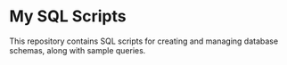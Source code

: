 # My SQL Scripts
This repository contains SQL scripts for creating and managing database schemas, along with sample queries.